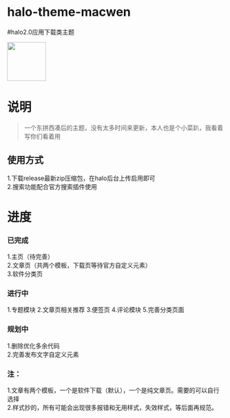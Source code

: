# halo-theme-macwen
#halo2.0应用下载类主题  
<div><img src="https://pic.tyubar.com/2022/11/1668877198-32b3773ec3c02dc.png" height="90"></div>  

# 说明
> 一个东拼西凑后的主题，没有太多时间来更新，本人也是个小菜趴，我看着写你们看着用 
## 使用方式
1.下载release最新zip压缩包，在halo后台上传启用即可  
2.搜索功能配合官方搜索插件使用

# 进度
### 已完成
1.主页（待完善）  
2.文章页（共两个模板，下载页等待官方自定义元素）  
3.软件分类页  
### 进行中
1.专题模块
2.文章页相关推荐
3.便签页
4.评论模块
5.完善分类页面
### 规划中
1.删除优化多余代码  
2.完善发布文字自定义元素

### 注：
1.文章有两个模板，一个是软件下载（默认），一个是纯文章页。需要的可以自行选择  
2.样式抄的，所有可能会出现很多报错和无用样式，失效样式，等后面再规范。



